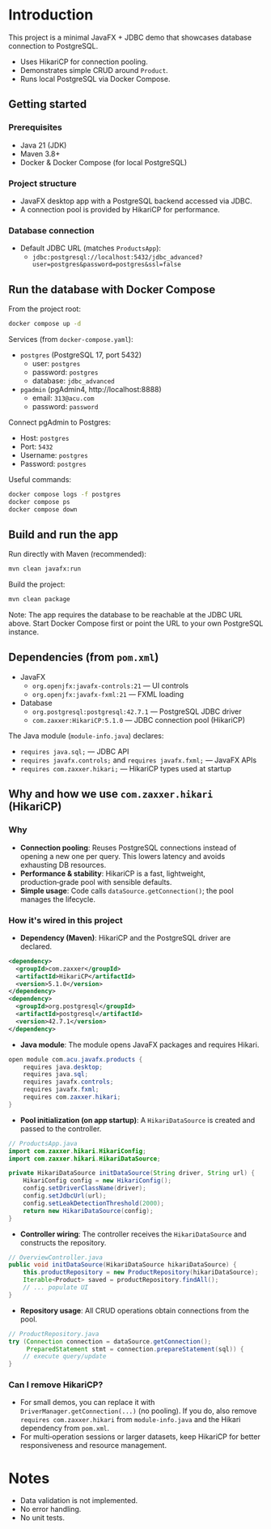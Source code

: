 # Introduction 

This project is a minimal JavaFX + JDBC demo that showcases database connection to PostgreSQL.
- Uses HikariCP for connection pooling.
- Demonstrates simple CRUD around `Product`.
- Runs local PostgreSQL via Docker Compose.

## Getting started

### Prerequisites
- Java 21 (JDK)
- Maven 3.8+
- Docker & Docker Compose (for local PostgreSQL)

### Project structure
- JavaFX desktop app with a PostgreSQL backend accessed via JDBC.
- A connection pool is provided by HikariCP for performance.

### Database connection
- Default JDBC URL (matches `ProductsApp`):
  - `jdbc:postgresql://localhost:5432/jdbc_advanced?user=postgres&password=postgres&ssl=false`

## Run the database with Docker Compose

From the project root:

```bash
docker compose up -d
```

Services (from `docker-compose.yaml`):
- `postgres` (PostgreSQL 17, port 5432)
  - user: `postgres`
  - password: `postgres`
  - database: `jdbc_advanced`
- `pgadmin` (pgAdmin4, http://localhost:8888)
  - email: `313@acu.com`
  - password: `password`

Connect pgAdmin to Postgres:
- Host: `postgres`
- Port: `5432`
- Username: `postgres`
- Password: `postgres`

Useful commands:
```bash
docker compose logs -f postgres
docker compose ps
docker compose down
```

## Build and run the app

Run directly with Maven (recommended):
```bash
mvn clean javafx:run
```

Build the project:
```bash
mvn clean package
```

Note: The app requires the database to be reachable at the JDBC URL above. Start Docker Compose first or point the URL to your own PostgreSQL instance.

## Dependencies (from `pom.xml`)

- JavaFX
  - `org.openjfx:javafx-controls:21` — UI controls
  - `org.openjfx:javafx-fxml:21` — FXML loading
- Database
  - `org.postgresql:postgresql:42.7.1` — PostgreSQL JDBC driver
  - `com.zaxxer:HikariCP:5.1.0` — JDBC connection pool (HikariCP)
  

The Java module (`module-info.java`) declares:
- `requires java.sql;` — JDBC API
- `requires javafx.controls;` and `requires javafx.fxml;` — JavaFX APIs
- `requires com.zaxxer.hikari;` — HikariCP types used at startup
  

## Why and how we use `com.zaxxer.hikari` (HikariCP)

### Why
- **Connection pooling**: Reuses PostgreSQL connections instead of opening a new one per query. This lowers latency and avoids exhausting DB resources.
- **Performance & stability**: HikariCP is a fast, lightweight, production‑grade pool with sensible defaults.
- **Simple usage**: Code calls `dataSource.getConnection()`; the pool manages the lifecycle.

### How it's wired in this project
- **Dependency (Maven)**: HikariCP and the PostgreSQL driver are declared.

```xml
<dependency>
  <groupId>com.zaxxer</groupId>
  <artifactId>HikariCP</artifactId>
  <version>5.1.0</version>
</dependency>
<dependency>
  <groupId>org.postgresql</groupId>
  <artifactId>postgresql</artifactId>
  <version>42.7.1</version>
</dependency>
```

- **Java module**: The module opens JavaFX packages and requires Hikari.

```java
open module com.acu.javafx.products {
    requires java.desktop;
    requires java.sql;
    requires javafx.controls;
    requires javafx.fxml;
    requires com.zaxxer.hikari;
}
```

- **Pool initialization (on app startup)**: A `HikariDataSource` is created and passed to the controller.

```java
// ProductsApp.java
import com.zaxxer.hikari.HikariConfig;
import com.zaxxer.hikari.HikariDataSource;

private HikariDataSource initDataSource(String driver, String url) {
    HikariConfig config = new HikariConfig();
    config.setDriverClassName(driver);
    config.setJdbcUrl(url);
    config.setLeakDetectionThreshold(2000);
    return new HikariDataSource(config);
}
```

- **Controller wiring**: The controller receives the `HikariDataSource` and constructs the repository.

```java
// OverviewController.java
public void initDataSource(HikariDataSource hikariDataSource) {
    this.productRepository = new ProductRepository(hikariDataSource);
    Iterable<Product> saved = productRepository.findAll();
    // ... populate UI
}
```

- **Repository usage**: All CRUD operations obtain connections from the pool.

```java
// ProductRepository.java
try (Connection connection = dataSource.getConnection();
     PreparedStatement stmt = connection.prepareStatement(sql)) {
    // execute query/update
}
```

### Can I remove HikariCP?
- For small demos, you can replace it with `DriverManager.getConnection(...)` (no pooling). If you do, also remove `requires com.zaxxer.hikari` from `module-info.java` and the Hikari dependency from `pom.xml`.
- For multi‑operation sessions or larger datasets, keep HikariCP for better responsiveness and resource management.

# Notes 

- Data validation is not implemented.
- No error handling.
- No unit tests.


